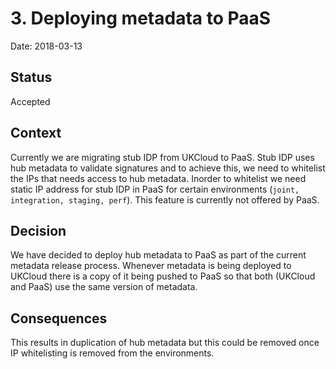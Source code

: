# 3. Deploying metadata to PaaS 

Date: 2018-03-13

## Status

Accepted

## Context

Currently we are migrating stub IDP from UKCloud to PaaS. Stub IDP uses hub metadata to validate signatures 
and to achieve this, we need to whitelist the IPs that needs access to hub metadata. Inorder to whitelist we need  
static IP address for stub IDP in PaaS for certain environments (`joint, integration, staging, perf`). 
This feature is currently not offered by PaaS. 

## Decision

We have decided to deploy hub metadata to PaaS as part of the current metadata release process. 
Whenever metadata is being deployed to UKCloud there is a copy of it being pushed to
PaaS so that both (UKCloud and PaaS) use the same version of metadata.  

## Consequences

This results in duplication of hub metadata but this could be removed once IP whitelisting
is removed from the environments. 

